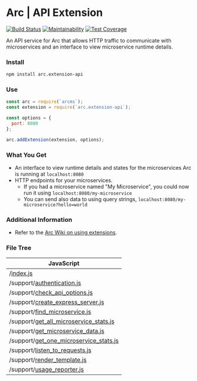 # Arc | API Extension
[![Build Status](https://travis-ci.org/altereagle/arc.extension-api.svg?branch=master)](https://travis-ci.org/altereagle/arc.extension-api)
[![Maintainability](https://api.codeclimate.com/v1/badges/bca08a56abbbfe65bdac/maintainability)](https://codeclimate.com/github/altereagle/arc.extension-api/maintainability)
[![Test Coverage](https://api.codeclimate.com/v1/badges/bca08a56abbbfe65bdac/test_coverage)](https://codeclimate.com/github/altereagle/arc.extension-api/test_coverage)

An API service for Arc that allows HTTP traffic to communicate with microservices and an interface to view microservice runtime details.

### Install
```bash
npm install arc.extension-api
```

### Use
```javascript
const arc = require(`arcms`);
const extension = require(`arc.extension-api`);

const options = {
  port: 8080
};

arc.addExtension(extension, options);
```

### What You Get
* An interface to view runtime details and states for the microservices Arc is running at `localhost:8080`
* HTTP endpoints for your microservices.
  * If you had a microservice named "My Microservice", you could now run it using `localhost:8080/my-microservice`
  * You can send also data to using query strings, `localhost:8080/my-microservice?hello=world`

### Additional Information
* Refer to the [Arc Wiki on using extensions](https://github.com/altereagle/arc/wiki/Using-Arc-Extensions).

### File Tree
| JavaScript |
| --- |
| /[index.js](https://altereagle.github.io/arc.extension-api/) |
| /support/[authentication.js](https://altereagle.github.io/arc.extension-api/support/authentication.html) |
| /support/[check_api_options.js](https://altereagle.github.io/arc.extension-api/support/check_api_options.html) |
| /support/[create_express_server.js](https://altereagle.github.io/arc.extension-api/support/create_express_server.html) |
| /support/[find_microservice.js](https://altereagle.github.io/arc.extension-api/support/find_microservice.html) |
| /support/[get_all_microservice_stats.js](https://altereagle.github.io/arc.extension-api/support/get_all_microservice_stats.html) |
| /support/[get_microservice_data.js](https://altereagle.github.io/arc.extension-api/support/get_microservice_data.html) |
| /support/[get_one_microservice_stats.js](https://altereagle.github.io/arc.extension-api/support/get_one_microservice_stats.html) |
| /support/[listen_to_requests.js](https://altereagle.github.io/arc.extension-api/support/listen_to_requests.html) |
| /support/[render_template.js](https://altereagle.github.io/arc.extension-api/support/render_template.html) |
| /support/[usage_reporter.js](https://altereagle.github.io/arc.extension-api/support/usage_reporter.html) |